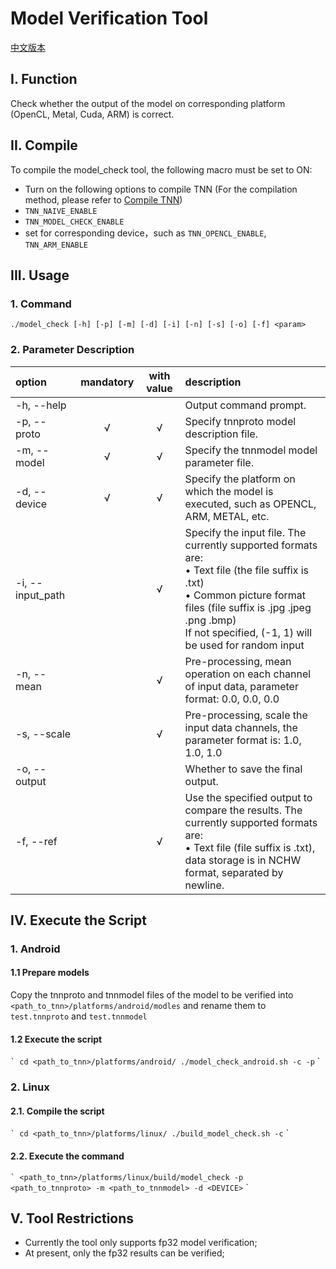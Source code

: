 # Model Verification Tool

[中文版本](../../cn/development/model_check.md)

## I. Function
Check whether the output of the model on corresponding platform (OpenCL, Metal, Cuda, ARM) is correct.

## II. Compile
To compile the model_check tool, the following macro must be set to ON:  
* Turn on the following options to compile TNN (For the compilation method, please refer to [Compile TNN](../user/compile_en.md))
* `TNN_NAIVE_ENABLE`  
* `TNN_MODEL_CHECK_ENABLE`
* set for corresponding device，such as `TNN_OPENCL_ENABLE`, `TNN_ARM_ENABLE`

## III. Usage
### 1. Command
```
./model_check [-h] [-p] [-m] [-d] [-i] [-n] [-s] [-o] [-f] <param>
```
### 2. Parameter Description
|option           |mandatory|with value |description                                       |  
|:------------------|:------:|:-----:|:-------------------------------------------|  
|-h, --help         |        |       |Output command prompt.                                |  
|-p, --proto        |&radic; |&radic;|Specify tnnproto model description file.                   |   
|-m, --model        |&radic; |&radic;|Specify the tnnmodel model parameter file.                   |  
|-d, --device       |&radic; |&radic;|Specify the platform on which the model is executed, such as OPENCL, ARM, METAL, etc.    |  
|-i, --input_path   |        |&radic;|Specify the input file. The currently supported formats are:<br>&bull; Text file (the file suffix is ​​.txt)<br>&bull; Common picture format files (file suffix is ​​.jpg .jpeg .png .bmp)<br>If not specified, (-1, 1) will be used for random input|  
|-n, --mean         |        |&radic;|Pre-processing, mean operation on each channel of input data, parameter format: 0.0, 0.0, 0.0|  
|-s, --scale        |        |&radic;|Pre-processing, scale the input data channels, the parameter format is: 1.0, 1.0, 1.0|  
|-o, --output       |        |       |Whether to save the final output.                           |  
|-f, --ref          |        |&radic;|Use the specified output to compare the results. The currently supported formats are:<br>&bull; Text file (file suffix is ​​.txt), data storage is in NCHW format, separated by newline.|



## IV. Execute the Script
### 1. Android
#### 1.1 Prepare models
Copy the tnnproto and tnnmodel files of the model to be verified into `<path_to_tnn>/platforms/android/modles` and rename them to` test.tnnproto` and `test.tnnmodel`
#### 1.2 Execute the script
`` `
cd <path_to_tnn>/platforms/android/
./model_check_android.sh -c -p
`` `
### 2. Linux
#### 2.1. Compile the script
`` `
cd <path_to_tnn>/platforms/linux/
./build_model_check.sh -c
`` `
#### 2.2. Execute the command
`` `
<path_to_tnn>/platforms/linux/build/model_check -p <path_to_tnnproto> -m <path_to_tnnmodel> -d <DEVICE>
`` `

## V. Tool Restrictions
* Currently the tool only supports fp32 model verification;
* At present, only the fp32 results can be verified;
